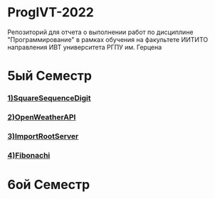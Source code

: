# ProgIVT-2022
Репозиторий для отчета о выполнении работ по дисциплине "Программирование" в рамках обучения на факультете ИИТИТО направления ИВТ университета РГПУ им. Герцена

<h1>5ый Семестр</h1>
<h3><a href="https://github.com/Kirillakrill/prog-5-lr-1">1)SquareSequenceDigit</a></h3>
<h3><a href="https://github.com/python-basic/sem5-lr2-Kirillakrill">2)OpenWeatherAPI</a></h3>
<h3><a href="https://github.com/python-basic/sem5-lr3-Kirillakrill">3)ImportRootServer</a></h3>
<h3><a href="https://github.com/Kirillakrill/sem5-lr4-Kirillakrill">4)Fibonachi</a></h3>
<h1>6ой Семестр</h1>
